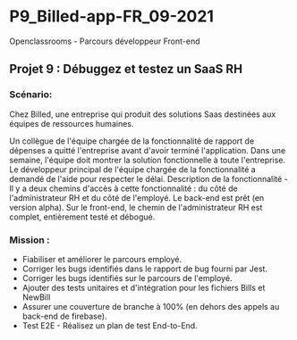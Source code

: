 # P9_Billed-app-FR_09-2021

Openclassrooms - Parcours développeur Front-end

## Projet 9 : Débuggez et testez un SaaS RH

### Scénario: 
Chez Billed, une entreprise qui produit des solutions Saas destinées aux équipes de ressources humaines. 

Un collègue de l'équipe chargée de la fonctionnalité de rapport de dépenses a quitté l'entreprise avant d'avoir terminé l'application. Dans une semaine, l'équipe doit montrer la solution fonctionnelle à toute l'entreprise. Le développeur principal de l'équipe chargée de la fonctionnalité a demandé de l'aide pour respecter le délai. Description de la fonctionnalité - Il y a deux chemins d'accès à cette fonctionnalité : du côté de l'administrateur RH et du côté de l'employé. Le back-end est prêt (en version alpha). Sur le front-end, le chemin de l'administrateur RH est complet, entièrement testé et débogué.

### Mission :
* Fiabiliser et améliorer le parcours employé.
* Corriger les bugs identifiés dans le rapport de bug fourni par Jest. 
* Corriger les bugs identifiés sur le parcours de l'employé.
* Ajouter des tests unitaires et d'intégration pour les fichiers Bills et NewBill
* Assurer une couverture de branche à 100% (en dehors des appels au back-end de firebase).
* Test E2E - Réalisez un plan de test End-to-End. 
